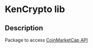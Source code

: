 # KenCrypto lib

## Description

Package to access [CoinMarketCap API](https://coinmarketcap.com/api/)
